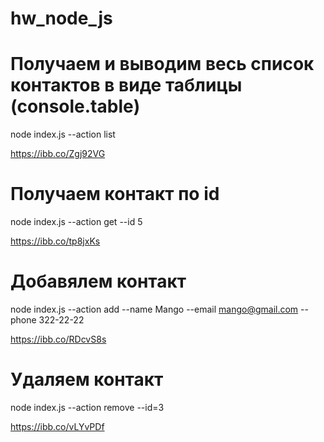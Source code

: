 <!-- @format -->

# hw_node_js

# Получаем и выводим весь список контактов в виде таблицы (console.table)

node index.js --action list

https://ibb.co/Zgj92VG

# Получаем контакт по id

node index.js --action get --id 5

https://ibb.co/tp8jxKs

# Добавялем контакт

node index.js --action add --name Mango --email mango@gmail.com --phone 322-22-22

https://ibb.co/RDcvS8s

# Удаляем контакт

node index.js --action remove --id=3

https://ibb.co/vLYvPDf
